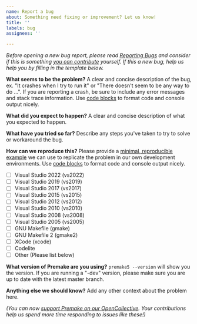 ```yaml
---
name: Report a bug
about: Something need fixing or improvement? Let us know!
title: ''
labels: bug
assignees: ''

---
```


_Before opening a new bug report, please read [Reporting Bugs](https://github.com/premake/premake-core/blob/master/CONTRIBUTING.md#reporting-bugs) and consider if this is something [you can contribute](https://github.com/premake/premake-core/blob/master/CONTRIBUTING.md#contributing-a-fix-or-feature) yourself. If this a new bug, help us help you by filling in the template below._

**What seems to be the problem?**
A clear and concise description of the bug, ex. "It crashes when I try to run it" or "There doesn't seem to be any way to do ...". If you are reporting a crash, be sure to include any error messages and stack trace information. Use [code blocks](https://help.github.com/en/articles/creating-and-highlighting-code-blocks) to format code and console output nicely.

**What did you expect to happen?**
A clear and concise description of what you expected to happen.

**What have you tried so far?**
Describe any steps you've taken to try to solve or workaround the bug.

**How can we reproduce this?**
Please provide a [minimal, reproducible example](https://stackoverflow.com/help/minimal-reproducible-example) we can use to replicate the problem in our own development environments. Use [code blocks](https://help.github.com/en/articles/creating-and-highlighting-code-blocks) to format code and console output nicely.

- [ ] Visual Studio 2022 (vs2022)
- [ ] Visual Studio 2019 (vs2019)
- [ ] Visual Studio 2017 (vs2017)
- [ ] Visual Studio 2015 (vs2015)
- [ ] Visual Studio 2012 (vs2012)
- [ ] Visual Studio 2010 (vs2010)
- [ ] Visual Studio 2008 (vs2008)
- [ ] Visual Studio 2005 (vs2005)
- [ ] GNU Makefile (gmake)
- [ ] GNU Makefile 2 (gmake2)
- [ ] XCode (xcode)
- [ ] Codelite
- [ ] Other (Please list below)

**What version of Premake are you using?**
`premake5 --version` will show you the version. If you are running a "-dev" version, please make sure you are up to date with the latest master branch.

**Anything else we should know?**
Add any other context about the problem here.

*(You can now [support Premake on our OpenCollective](https://opencollective.com/premake). Your contributions help us spend more time responding to issues like these!)*

